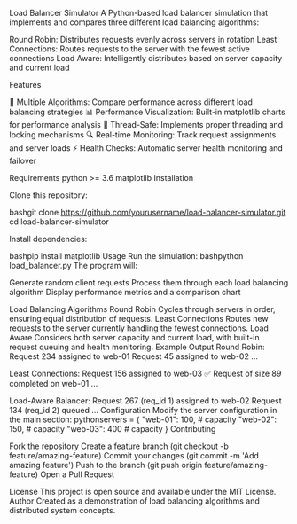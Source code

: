 Load Balancer Simulator
A Python-based load balancer simulation that implements and compares three different load balancing algorithms:

Round Robin: Distributes requests evenly across servers in rotation
Least Connections: Routes requests to the server with the fewest active connections
Load Aware: Intelligently distributes based on server capacity and current load

Features

🔄 Multiple Algorithms: Compare performance across different load balancing strategies
📊 Performance Visualization: Built-in matplotlib charts for performance analysis
🧵 Thread-Safe: Implements proper threading and locking mechanisms
🔍 Real-time Monitoring: Track request assignments and server loads
⚡ Health Checks: Automatic server health monitoring and failover

Requirements
python >= 3.6
matplotlib
Installation

Clone this repository:

bashgit clone https://github.com/yourusername/load-balancer-simulator.git
cd load-balancer-simulator

Install dependencies:

bashpip install matplotlib
Usage
Run the simulation:
bashpython load_balancer.py
The program will:

Generate random client requests
Process them through each load balancing algorithm
Display performance metrics and a comparison chart

Load Balancing Algorithms
Round Robin
Cycles through servers in order, ensuring equal distribution of requests.
Least Connections
Routes new requests to the server currently handling the fewest connections.
Load Aware
Considers both server capacity and current load, with built-in request queuing and health monitoring.
Example Output
Round Robin:
Request 234 assigned to web-01
Request 45 assigned to web-02
...

Least Connections:
Request 156 assigned to web-03
✅ Request of size 89 completed on web-01
...

Load-Aware Balancer:
Request 267 (req_id 1) assigned to web-02
Request 134 (req_id 2) queued
...
Configuration
Modify the server configuration in the main section:
pythonservers = {
    "web-01": 100,  # capacity
    "web-02": 150,  # capacity
    "web-03": 400   # capacity
}
Contributing

Fork the repository
Create a feature branch (git checkout -b feature/amazing-feature)
Commit your changes (git commit -m 'Add amazing feature')
Push to the branch (git push origin feature/amazing-feature)
Open a Pull Request

License
This project is open source and available under the MIT License.
Author
Created as a demonstration of load balancing algorithms and distributed system concepts.
